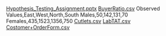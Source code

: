 [Hypothesis_Testing_Assignment.pptx](https://github.com/megh-2/assignment-3-hypothesis-testing/files/13855877/Hypothesis_Testing_Assignment.pptx)
[BuyerRatio.csv](https://github.com/megh-2/assignment-3-hypothesis-testing/files/13855921/BuyerRatio.csv)
Observed Values,East,West,North,South
Males,50,142,131,70
Females,435,1523,1356,750
[Cutlets.csv](https://github.com/megh-2/assignment-3-hypothesis-testing/files/13855948/Cutlets.csv)
[LabTAT.csv](https://github.com/megh-2/assignment-3-hypothesis-testing/files/13855951/LabTAT.csv)
[Costomer+OrderForm.csv](https://github.com/megh-2/assignment-3-hypothesis-testing/files/13855957/Costomer%2BOrderForm.csv)

